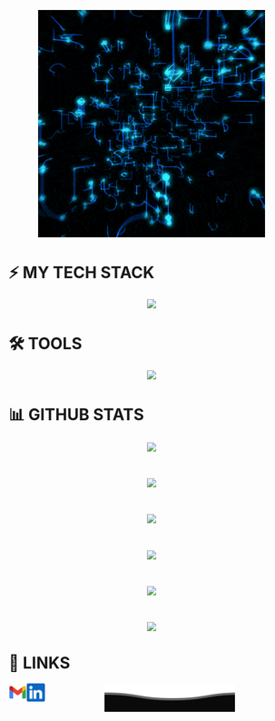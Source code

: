 <p align="center">
  <img src="/QWc9.gif ">
</p>

# ⚡ MY TECH STACK
<p align="center">
  <a href="https://skillicons.dev">
    <img src="https://skillicons.dev/icons?i=py,java,c,cpp,r=6" />
  </a>
</p>





# 🛠 TOOLS


<p align="center">
  <a href="https://skillicons.dev">
    <img src="https://skillicons.dev/icons?i=vscode,figma,ai,eclipse,mysql,git,visualstudio=6" />
  </a>
</p>



# 📊 GITHUB STATS


<p align="center"><img align="center" src="https://komarev.com/ghpvc/?username=MuhammadAhsanQasim21&color=blue&style=for-the-badge"></p> </br>
<p align="center"><img align="center" src="https://komarev.com/ghpvc/?username=MuhammadAhsanQasim2&color=blue&style=for-the-badge"></p> </br>


<p align="center"><img align="center" src="https://github-readme-stats.vercel.app/api/top-langs/?username=MuhammadAhsanQasim21&langs_count=9&theme=transparent"></p> </br>

<p align="center"><img align="center" src="https://github-readme-stats.vercel.app/api?username=MuhammadAhsanQasim21&theme=transparent"></p> </br>

<p align="center"><img align="center" src="https://github-readme-streak-stats.herokuapp.com/?user=MuhammadAhsanQasim21&theme=transparent"></p> </br>

<p align="center"><img align="center" src="https://github-profile-summary-cards.vercel.app/api/cards/profile-details?username=MuhammadAhsanQasim21&theme=transparent"></p>


# 🔗 LINKS

<a href="mailto:ahsanqasim2@gmail.com">
    <img height="32" align="left" alt="Mail" src="/icons/gmail.png" />
</a>

<a href="www.linkedin.com/in/muhammadahsanqasim">
    <img height="32" align="left" alt="LinkedIn" src="/icons/linkedin.png" />
</a>

<p align="center">
        <img src="/Bottom.svg" alt="Github Stats" />
</p>
